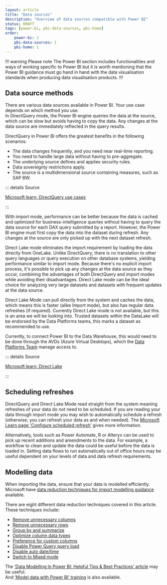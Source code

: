 ```yaml
---
layout: article
title: "Data sources"
description: "Overview of data sources compatible with Power BI"
status: DRAFT
tags: [power-bi, pbi-data-sources, pbi-home]
order:
    power-bi: 2
    pbi-data-sources: 1
    pbi-home: 1
---
```

!!! warning Please note
The Power BI section includes functionalities and ways of working specific to Power BI but it is worth mentioning that the Power BI guidance must go hand in hand with the data visualisation standards when producing data visualisation products.
!!! 
  

## Data source methods  
  
There are various data sources available in Power BI. Your use case depends on which method you use.  
In DirectQuery mode, the Power BI engine queries the data at the source, which can be slow but avoids having to copy the data. Any changes at the data source are immediately reflected in the query results.  
  
DirectQuery in Power BI offers the greatest benefits in the following scenarios:  
- The data changes frequently, and you need near real-time reporting.
- You need to handle large data without having to pre-aggregate.
- The underlying source defines and applies security rules.
- Data sovereignty restrictions apply.
- The source is a multidimensional source containing measures, such as SAP BW.  
  
::: details Source
 
[Microsoft learn; DirectQuery use cases][source 1]

:::    

With import mode, performance can be better because the data is cached and optimized for business-intelligence queries without having to query the data source for each DAX query submitted by a report. However, the Power BI engine must first copy the data into the dataset during refresh. Any changes at the source are only picked up with the next dataset refresh.  

Direct Lake mode eliminates the import requirement by loading the data directly from OneLake. Unlike DirectQuery, there is no translation to other query languages or query execution on other database systems, yielding performance similar to import mode. Because there's no explicit import process, it's possible to pick up any changes at the data source as they occur, combining the advantages of both DirectQuery and import modes while avoiding their disadvantages. Direct Lake mode can be the ideal choice for analyzing very large datasets and datasets with frequent updates at the data source.  

Direct Lake Mode can pull directly from the system and caches the data, which means this is faster (alike Import mode), but also has regular data refreshes (if required). Currently Direct Lake mode is not available, but this is an area we will be looking into. Trusted datasets within the DataLake will be endorsed by the Data Platforms teams, this marks a dataset as recommended to use.  

Currently, to connect Power BI to the Data Warehouse, this would need to be done through the AVDs (Azure Virtual Desktops), which the [Data Platforms Team][DPT] manage access to.  

::: details Source
 
[Microsoft learn; Direct Lake][source 2]

::: 



## Scheduling refreshes  

DirectQuery and Direct Lake Mode read straight from the system meaning refreshes of your data do not need to be scheduled. If you are reading your data through import mode you may wish to automatically schedule a refresh (otherwise, you can refresh your data as and when needed). The [Microsoft Learn page 'Configure scheduled refresh'][source 3] gives more information.  
  
Alternatively, tools such as Power Automate, R or Alteryx can be used to pick up recent additions and amendments to the data. For example, a workflow to clean and update the data could be useful before the data is loaded in. Setting data flows to run automatically out of office hours may be useful dependent on your levels of data and data refresh requirements.  
  
  
## Modelling data  
  
When importing the data, ensure that your data is modelled efficiently.  
Microsoft have [data reduction techniques for import modelling guidance][source 4] available.  

  
There are eight different data reduction techniques covered in this article. These techniques include:
- [Remove unnecessary columns][source 5]
- [Remove unnecessary rows][source 6]
- [Group by and summarize][source 7]
- [Optimize column data types][source 8]
- [Preference for custom columns][source 9]
- [Disable Power Query query load][source 10]
- [Disable auto date/time][source 11]
- [Switch to Mixed mode][source 12]  
  
The [‘Data Modelling In Power BI: Helpful Tips & Best Practices’ article][source 14] may be useful.  
And [‘Model data with Power BI’ training][source 13] is also available.    




  
[source 1]: https://learn.microsoft.com/en-us/power-bi/connect-data/desktop-directquery-about#directquery-use-cases
[source 2]: https://learn.microsoft.com/en-us/power-bi/enterprise/directlake-overview
[DPT]: https://nhsbsauk.sharepoint.com/sites/DAI_DataWarehouse/SitePages/Our-Team(1).aspx
[source 3]: https://learn.microsoft.com/en-us/power-bi/connect-data/refresh-scheduled-refresh
[source 4]: https://learn.microsoft.com/en-us/power-bi/guidance/import-modeling-data-reduction
[source 5]: https://learn.microsoft.com/en-us/power-bi/guidance/import-modeling-data-reduction#remove-unnecessary-columns
[source 6]: https://learn.microsoft.com/en-us/power-bi/guidance/import-modeling-data-reduction#remove-unnecessary-rows
[source 7]: https://learn.microsoft.com/en-us/power-bi/guidance/import-modeling-data-reduction#group-by-and-summarize
[source 8]: https://learn.microsoft.com/en-us/power-bi/guidance/import-modeling-data-reduction#optimize-column-data-types
[source 9]: https://learn.microsoft.com/en-us/power-bi/guidance/import-modeling-data-reduction#preference-for-custom-columns
[source 10]: https://learn.microsoft.com/en-us/power-bi/guidance/import-modeling-data-reduction#disable-power-query-query-load
[source 11]: https://learn.microsoft.com/en-us/power-bi/guidance/import-modeling-data-reduction#disable-auto-datetime
[source 12]: https://learn.microsoft.com/en-us/power-bi/guidance/import-modeling-data-reduction#switch-to-mixed-mode  
[source 13]: https://learn.microsoft.com/en-us/training/paths/model-data-power-bi/
[source 14]: https://community.fabric.microsoft.com/t5/Community-Blog/Data-Modelling-In-Power-BI-Helpful-Tips-amp-Best-Practices/ba-p/1977956